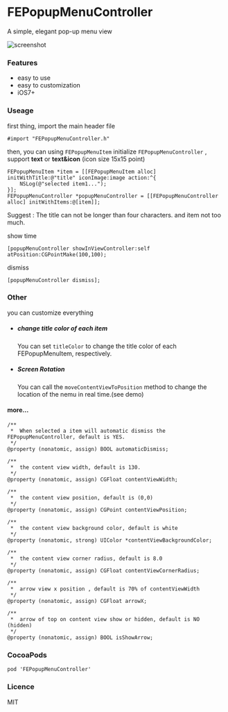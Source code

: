 # FEPopupMenuController

A simple, elegant pop-up menu view

![screenshot](https://raw.github.com/Feelinging/FEPopupMenuController/master/screenshot.png)

### Features

- easy to use
- easy to customization
- iOS7+

### Useage

first thing, import the main header file

``` 
#import "FEPopupMenuController.h"
```

then, you can using `FEPopupMenuItem` initialize `FEPopupMenuController` , support **text** or **text&icon** (icon size 15x15 point)

``` 
FEPopupMenuItem *item = [[FEPopupMenuItem alloc] initWithTitle:@"title" iconImage:image action:^{
    NSLog(@"selected item1...");
}];
FEPopupMenuController *popupMenuController = [[FEPopupMenuController alloc] initWithItems:@[item]];
```

Suggest : The title can not be longer than four characters. and item not too much.

show time

``` 
[popupMenuController showInViewController:self atPosition:CGPointMake(100,100);
```

dismiss

```
[popupMenuController dismiss];
```

### Other

you can customize everything

- ##### change title color of each item
  
  You can set `titleColor` to change the title color of each FEPopupMenuItem, respectively.
  
- ##### Screen Rotation
  
  You can call the `moveContentViewToPosition` method to change the location of the nemu in real time.(see demo)

#### more...

```
/**
 *  When selected a item will automatic dismiss the FEPopupMenuController, default is YES.
 */
@property (nonatomic, assign) BOOL automaticDismiss;

/**
 *  the content view width, default is 130.
 */
@property (nonatomic, assign) CGFloat contentViewWidth;

/**
 *  the content view position, default is (0,0)
 */
@property (nonatomic, assign) CGPoint contentViewPosition;

/**
 *  the content view background color, default is white
 */
@property (nonatomic, strong) UIColor *contentViewBackgroundColor;

/**
 *  the content view corner radius, default is 8.0
 */
@property (nonatomic, assign) CGFloat contentViewCornerRadius;

/**
 *  arrow view x position , default is 70% of contentViewWidth
 */
@property (nonatomic, assign) CGFloat arrowX;

/**
 *  arrow of top on content view show or hidden, default is NO (hidden)
 */
@property (nonatomic, assign) BOOL isShowArrow;

```

### CocoaPods

```
pod 'FEPopupMenuController'
```

### Licence

MIT
